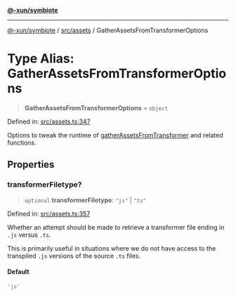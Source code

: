 [**@-xun/symbiote**](../../../README.md)

***

[@-xun/symbiote](../../../README.md) / [src/assets](../README.md) / GatherAssetsFromTransformerOptions

# Type Alias: GatherAssetsFromTransformerOptions

> **GatherAssetsFromTransformerOptions** = `object`

Defined in: [src/assets.ts:347](https://github.com/Xunnamius/symbiote/blob/ee4f1b782c259495505171a8374c784c706e4a7d/src/assets.ts#L347)

Options to tweak the runtime of [gatherAssetsFromTransformer](../functions/gatherAssetsFromTransformer.md) and
related functions.

## Properties

### transformerFiletype?

> `optional` **transformerFiletype**: `"js"` \| `"ts"`

Defined in: [src/assets.ts:357](https://github.com/Xunnamius/symbiote/blob/ee4f1b782c259495505171a8374c784c706e4a7d/src/assets.ts#L357)

Whether an attempt should be made to retrieve a transformer file ending in
`.js` versus `.ts`.

This is primarily useful in situations where we do not have access to the
transpiled `.js` versions of the source `.ts` files.

#### Default

```ts
'js'
```
